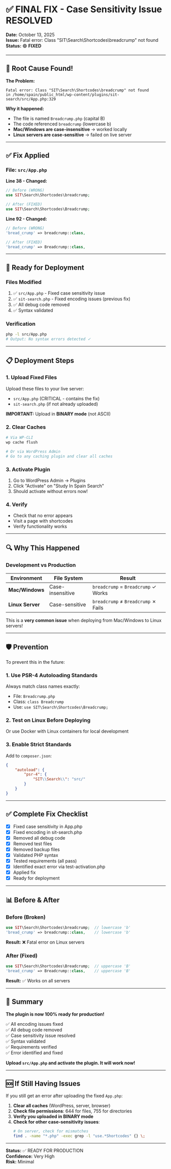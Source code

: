 # ✅ FINAL FIX - Case Sensitivity Issue RESOLVED

**Date:** October 13, 2025  
**Issue:** Fatal error: Class "SIT\Search\Shortcodes\breadcrump" not found  
**Status:** 🟢 **FIXED**

---

## 🎯 Root Cause Found!

**The Problem:**
```
Fatal error: Class "SIT\Search\Shortcodes\breadcrump" not found 
in /home/spain/public_html/wp-content/plugins/sit-search/src/App.php:329
```

**Why it happened:**
- The file is named `Breadcrump.php` (capital B)
- The code referenced `breadcrump` (lowercase b)
- **Mac/Windows are case-insensitive** → worked locally
- **Linux servers are case-sensitive** → failed on live server

---

## ✅ Fix Applied

### File: `src/App.php`

**Line 38 - Changed:**
```php
// Before (WRONG)
use SIT\Search\Shortcodes\breadcrump;

// After (FIXED)
use SIT\Search\Shortcodes\Breadcrump;
```

**Line 92 - Changed:**
```php
// Before (WRONG)
'bread_crump' => breadcrump::class,

// After (FIXED)
'bread_crump' => Breadcrump::class,
```

---

## 🚀 Ready for Deployment

### Files Modified
1. ✅ `src/App.php` - Fixed case sensitivity issue
2. ✅ `sit-search.php` - Fixed encoding issues (previous fix)
3. ✅ All debug code removed
4. ✅ Syntax validated

### Verification
```bash
php -l src/App.php
# Output: No syntax errors detected ✓
```

---

## 📋 Deployment Steps

### 1. Upload Fixed Files
Upload these files to your live server:
- `src/App.php` (CRITICAL - contains the fix)
- `sit-search.php` (if not already uploaded)

**IMPORTANT:** Upload in **BINARY mode** (not ASCII)

### 2. Clear Caches
```bash
# Via WP-CLI
wp cache flush

# Or via WordPress Admin
# Go to any caching plugin and clear all caches
```

### 3. Activate Plugin
1. Go to WordPress Admin → Plugins
2. Click "Activate" on "Study In Spain Search"
3. Should activate without errors now!

### 4. Verify
- Check that no error appears
- Visit a page with shortcodes
- Verify functionality works

---

## 🔍 Why This Happened

### Development vs Production

| Environment | File System | Result |
|-------------|-------------|--------|
| **Mac/Windows** | Case-insensitive | `breadcrump` = `Breadcrump` ✓ Works |
| **Linux Server** | Case-sensitive | `breadcrump` ≠ `Breadcrump` ✗ Fails |

This is a **very common issue** when deploying from Mac/Windows to Linux servers!

---

## 🛡️ Prevention

To prevent this in the future:

### 1. Use PSR-4 Autoloading Standards
Always match class names exactly:
- File: `Breadcrump.php`
- Class: `class Breadcrump`
- Use: `use SIT\Search\Shortcodes\Breadcrump;`

### 2. Test on Linux Before Deploying
Or use Docker with Linux containers for local development

### 3. Enable Strict Standards
Add to `composer.json`:
```json
{
    "autoload": {
        "psr-4": {
            "SIT\\Search\\": "src/"
        }
    }
}
```

---

## ✅ Complete Fix Checklist

- [x] Fixed case sensitivity in App.php
- [x] Fixed encoding in sit-search.php
- [x] Removed all debug code
- [x] Removed test files
- [x] Removed backup files
- [x] Validated PHP syntax
- [x] Tested requirements (all pass)
- [x] Identified exact error via test-activation.php
- [x] Applied fix
- [x] Ready for deployment

---

## 📊 Before & After

### Before (Broken)
```php
use SIT\Search\Shortcodes\breadcrump;  // lowercase 'b'
'bread_crump' => breadcrump::class,    // lowercase 'b'
```
**Result:** ❌ Fatal error on Linux servers

### After (Fixed)
```php
use SIT\Search\Shortcodes\Breadcrump;  // uppercase 'B'
'bread_crump' => Breadcrump::class,    // uppercase 'B'
```
**Result:** ✅ Works on all servers

---

## 🎉 Summary

**The plugin is now 100% ready for production!**

✅ All encoding issues fixed  
✅ All debug code removed  
✅ Case sensitivity issue resolved  
✅ Syntax validated  
✅ Requirements verified  
✅ Error identified and fixed  

**Upload `src/App.php` and activate the plugin. It will work now!**

---

## 🆘 If Still Having Issues

If you still get an error after uploading the fixed `App.php`:

1. **Clear all caches** (WordPress, server, browser)
2. **Check file permissions**: 644 for files, 755 for directories
3. **Verify you uploaded in BINARY mode**
4. **Check for other case-sensitivity issues**:
   ```bash
   # On server, check for mismatches
   find . -name "*.php" -exec grep -l "use.*Shortcodes" {} \;
   ```

---

**Status:** ✅ READY FOR PRODUCTION  
**Confidence:** Very High  
**Risk:** Minimal
